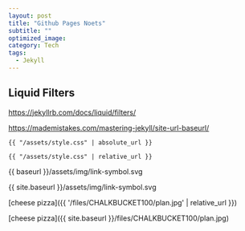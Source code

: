 ```yaml
---
layout: post
title: "Github Pages Noets"
subtitle: "" 
optimized_image: 
category: Tech
tags:
  - Jekyll
---
```


## Liquid Filters

 https://jekyllrb.com/docs/liquid/filters/

 https://mademistakes.com/mastering-jekyll/site-url-baseurl/

```
{{ "/assets/style.css" | absolute_url }}

{{ "/assets/style.css" | relative_url }}
```

{{ baseurl }}/assets/img/link-symbol.svg


{{ site.baseurl }}/assets/img/link-symbol.svg








[cheese pizza]({{ '/files/CHALKBUCKET100/plan.jpg' | relative_url }})

[cheese pizza]({{ site.baseurl }}/files/CHALKBUCKET100/plan.jpg)
